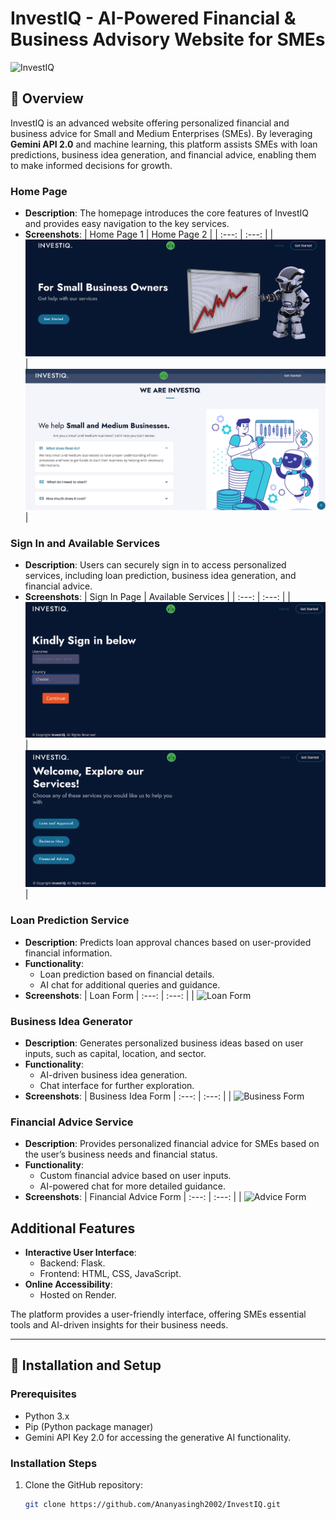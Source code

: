 # InvestIQ - AI-Powered Financial & Business Advisory Website for SMEs

![InvestIQ](https://capsule-render.vercel.app/api?type=wave&color=gradient&height=300&section=header&text=InvestIQ&fontSize=50)

## 📍 Overview
InvestIQ is an advanced website offering personalized financial and business advice for Small and Medium Enterprises (SMEs). By leveraging **Gemini API 2.0** and machine learning, this platform assists SMEs with loan predictions, business idea generation, and financial advice, enabling them to make informed decisions for growth.

### Home Page
- **Description**: The homepage introduces the core features of InvestIQ and provides easy navigation to the key services.
- **Screenshots**:
  | Home Page 1 | Home Page 2 |
  | :---: | :---: |
  | ![Home Page 1](static/assets/img/1.png) | ![Home Page 2](static/assets/img/2.png) |

### Sign In and Available Services
- **Description**: Users can securely sign in to access personalized services, including loan prediction, business idea generation, and financial advice.
- **Screenshots**:
  | Sign In Page | Available Services |
  | :---: | :---: |
  | ![Sign In](static/assets/img/3.png) | ![Services](static/assets/img/4.png) |

### Loan Prediction Service
- **Description**: Predicts loan approval chances based on user-provided financial information.
- **Functionality**:
  - Loan prediction based on financial details.
  - AI chat for additional queries and guidance.
- **Screenshots**:
  | Loan Form
  | :---: | :---: |
  | ![Loan Form](https://github.com/Ananyasingh2002/InvestIQ/blob/main/images/5.png) 

### Business Idea Generator
- **Description**: Generates personalized business ideas based on user inputs, such as capital, location, and sector.
- **Functionality**:
  - AI-driven business idea generation.
  - Chat interface for further exploration.
- **Screenshots**:
  | Business Idea Form 
  | :---: | :---: |
  | ![Business Form](https://github.com/Ananyasingh2002/InvestIQ/blob/main/images/6.png)

### Financial Advice Service
- **Description**: Provides personalized financial advice for SMEs based on the user’s business needs and financial status.
- **Functionality**:
  - Custom financial advice based on user inputs.
  - AI-powered chat for more detailed guidance.
- **Screenshots**:
  | Financial Advice Form 
  | :---: | :---: |
  | ![Advice Form](https://github.com/Ananyasingh2002/InvestIQ/blob/main/images/7.png) 

## Additional Features
- **Interactive User Interface**:
  - Backend: Flask.
  - Frontend: HTML, CSS, JavaScript.
- **Online Accessibility**:
  - Hosted on Render.

The platform provides a user-friendly interface, offering SMEs essential tools and AI-driven insights for their business needs.

---

## 📍 Installation and Setup

### Prerequisites
- Python 3.x
- Pip (Python package manager)
- Gemini API Key 2.0 for accessing the generative AI functionality.

### Installation Steps
1. Clone the GitHub repository:
   ```bash
   git clone https://github.com/Ananyasingh2002/InvestIQ.git
